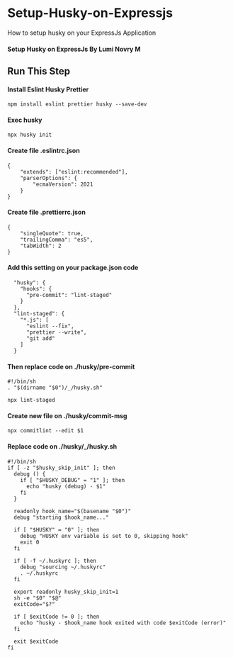 # Setup-Husky-on-Expressjs
How to setup husky on your ExpressJs Application

#### Setup Husky on ExpressJs By Lumi Novry M

## Run This Step 

#### Install Eslint Husky Prettier 
```
npm install eslint prettier husky --save-dev
```

#### Exec husky
```
npx husky init
```

#### Create file .eslintrc.json
```
{
    "extends": ["eslint:recommended"],
    "parserOptions": {
        "ecmaVersion": 2021
    }
}
```

#### Create file .prettierrc.json
```
{
    "singleQuote": true,
    "trailingComma": "es5",
    "tabWidth": 2
}
```

#### Add this setting on your package.json code
```
  "husky": {
    "hooks": {
      "pre-commit": "lint-staged"
    }
  },
  "lint-staged": {
    "*.js": [
      "eslint --fix",
      "prettier --write",
      "git add"
    ]
  }
```

#### Then replace code on ./husky/pre-commit
```
#!/bin/sh
. "$(dirname "$0")/_/husky.sh"

npx lint-staged
```

#### Create new file on ./husky/commit-msg
```
npx commitlint --edit $1
```

#### Replace code on ./husky/_/husky.sh
```
#!/bin/sh
if [ -z "$husky_skip_init" ]; then
  debug () {
    if [ "$HUSKY_DEBUG" = "1" ]; then
      echo "husky (debug) - $1"
    fi
  }

  readonly hook_name="$(basename "$0")"
  debug "starting $hook_name..."

  if [ "$HUSKY" = "0" ]; then
    debug "HUSKY env variable is set to 0, skipping hook"
    exit 0
  fi

  if [ -f ~/.huskyrc ]; then
    debug "sourcing ~/.huskyrc"
    . ~/.huskyrc
  fi

  export readonly husky_skip_init=1
  sh -e "$0" "$@"
  exitCode="$?"

  if [ $exitCode != 0 ]; then
    echo "husky - $hook_name hook exited with code $exitCode (error)"
  fi

  exit $exitCode
fi
```